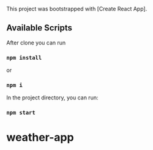 
This project was bootstrapped with [Create React App].

## Available Scripts

After clone you can run

### `npm install` 
or 
### `npm i`

In the project directory, you can run:

### `npm start`
# weather-app
